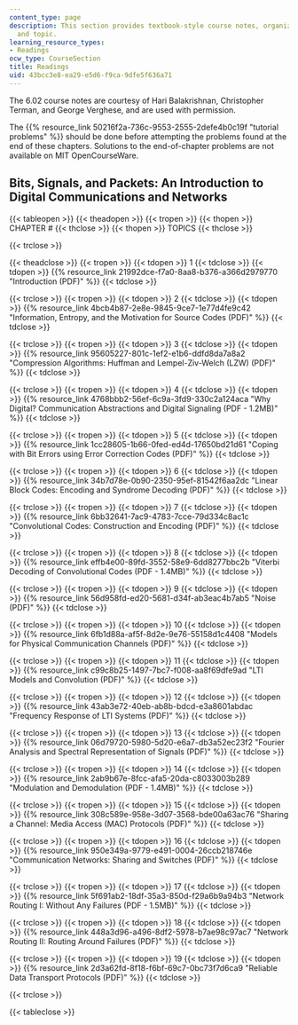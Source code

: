 ```yaml
---
content_type: page
description: This section provides textbook-style course notes, organized by chapter
  and topic.
learning_resource_types:
- Readings
ocw_type: CourseSection
title: Readings
uid: 43bcc3e8-ea29-e5d6-f9ca-9dfe5f636a71
---
```


The 6.02 course notes are courtesy of Hari Balakrishnan, Christopher Terman, and George Verghese, and are used with permission.

The {{% resource_link 50216f2a-736c-9553-2555-2defe4b0c19f "tutorial problems" %}} should be done before attempting the problems found at the end of these chapters. Solutions to the end-of-chapter problems are not available on MIT OpenCourseWare.

Bits, Signals, and Packets: An Introduction to Digital Communications and Networks
----------------------------------------------------------------------------------

{{< tableopen >}}
{{< theadopen >}}
{{< tropen >}}
{{< thopen >}}
CHAPTER #
{{< thclose >}}
{{< thopen >}}
TOPICS
{{< thclose >}}

{{< trclose >}}

{{< theadclose >}}
{{< tropen >}}
{{< tdopen >}}
1
{{< tdclose >}}
{{< tdopen >}}
{{% resource_link 21992dce-f7a0-8aa8-b376-a366d2979770 "Introduction (PDF)" %}}
{{< tdclose >}}

{{< trclose >}}
{{< tropen >}}
{{< tdopen >}}
2
{{< tdclose >}}
{{< tdopen >}}
{{% resource_link 4bcb4b87-2e8e-9845-9ce7-1e77d4fe9c42 "Information, Entropy, and the Motivation for Source Codes (PDF)" %}}
{{< tdclose >}}

{{< trclose >}}
{{< tropen >}}
{{< tdopen >}}
3
{{< tdclose >}}
{{< tdopen >}}
{{% resource_link 95605227-801c-1ef2-e1b6-ddfd8da7a8a2 "Compression Algorithms: Huffman and Lempel-Ziv-Welch (LZW) (PDF)" %}}
{{< tdclose >}}

{{< trclose >}}
{{< tropen >}}
{{< tdopen >}}
4
{{< tdclose >}}
{{< tdopen >}}
{{% resource_link 4768bbb2-56ef-6c9a-3fd9-330c2a124aca "Why Digital? Communication Abstractions and Digital Signaling (PDF - 1.2MB)" %}}
{{< tdclose >}}

{{< trclose >}}
{{< tropen >}}
{{< tdopen >}}
5
{{< tdclose >}}
{{< tdopen >}}
{{% resource_link 1cc28605-1b66-0fed-ed4d-17650bd21d61 "Coping with Bit Errors using Error Correction Codes (PDF)" %}}
{{< tdclose >}}

{{< trclose >}}
{{< tropen >}}
{{< tdopen >}}
6
{{< tdclose >}}
{{< tdopen >}}
{{% resource_link 34b7d78e-0b90-2350-95ef-81542f6aa2dc "Linear Block Codes: Encoding and Syndrome Decoding (PDF)" %}}
{{< tdclose >}}

{{< trclose >}}
{{< tropen >}}
{{< tdopen >}}
7
{{< tdclose >}}
{{< tdopen >}}
{{% resource_link 6bb32641-7ac9-4783-7cce-79d334c8ac1c "Convolutional Codes: Construction and Encoding (PDF)" %}}
{{< tdclose >}}

{{< trclose >}}
{{< tropen >}}
{{< tdopen >}}
8
{{< tdclose >}}
{{< tdopen >}}
{{% resource_link effb4e00-89fd-3552-58e9-6dd8277bbc2b "Viterbi Decoding of Convolutional Codes (PDF - 1.4MB)" %}}
{{< tdclose >}}

{{< trclose >}}
{{< tropen >}}
{{< tdopen >}}
9
{{< tdclose >}}
{{< tdopen >}}
{{% resource_link 56d958fd-ed20-5681-d34f-ab3eac4b7ab5 "Noise (PDF)" %}}
{{< tdclose >}}

{{< trclose >}}
{{< tropen >}}
{{< tdopen >}}
10
{{< tdclose >}}
{{< tdopen >}}
{{% resource_link 6fb1d88a-af5f-8d2e-9e76-55158d1c4408 "Models for Physical Communication Channels (PDF)" %}}
{{< tdclose >}}

{{< trclose >}}
{{< tropen >}}
{{< tdopen >}}
11
{{< tdclose >}}
{{< tdopen >}}
{{% resource_link c99c8b25-1497-7bc7-f008-aa8f69dfe9ad "LTI Models and Convolution (PDF)" %}}
{{< tdclose >}}

{{< trclose >}}
{{< tropen >}}
{{< tdopen >}}
12
{{< tdclose >}}
{{< tdopen >}}
{{% resource_link 43ab3e72-40eb-ab8b-bdcd-e3a8601abdac "Frequency Response of LTI Systems (PDF)" %}}
{{< tdclose >}}

{{< trclose >}}
{{< tropen >}}
{{< tdopen >}}
13
{{< tdclose >}}
{{< tdopen >}}
{{% resource_link 06d79720-5980-5d20-e6a7-db3a52ec23f2 "Fourier Analysis and Spectral Representation of Signals (PDF)" %}}
{{< tdclose >}}

{{< trclose >}}
{{< tropen >}}
{{< tdopen >}}
14
{{< tdclose >}}
{{< tdopen >}}
{{% resource_link 2ab9b67e-8fcc-afa5-20da-c8033003b289 "Modulation and Demodulation (PDF - 1.4MB)" %}}
{{< tdclose >}}

{{< trclose >}}
{{< tropen >}}
{{< tdopen >}}
15
{{< tdclose >}}
{{< tdopen >}}
{{% resource_link 308c589e-958e-3d07-3568-bde00a63ac76 "Sharing a Channel: Media Access (MAC) Protocols (PDF)" %}}
{{< tdclose >}}

{{< trclose >}}
{{< tropen >}}
{{< tdopen >}}
16
{{< tdclose >}}
{{< tdopen >}}
{{% resource_link 950e349a-9779-e491-0004-26ccb218746e "Communication Networks: Sharing and Switches (PDF)" %}}
{{< tdclose >}}

{{< trclose >}}
{{< tropen >}}
{{< tdopen >}}
17
{{< tdclose >}}
{{< tdopen >}}
{{% resource_link 5f691ab2-18df-35a3-850d-f29a6b9a94b3 "Network Routing I: Without Any Failures (PDF - 1.5MB)" %}}
{{< tdclose >}}

{{< trclose >}}
{{< tropen >}}
{{< tdopen >}}
18
{{< tdclose >}}
{{< tdopen >}}
{{% resource_link 448a3d96-a496-8df2-5978-b7ae98c97ac7 "Network Routing II: Routing Around Failures (PDF)" %}}
{{< tdclose >}}

{{< trclose >}}
{{< tropen >}}
{{< tdopen >}}
19
{{< tdclose >}}
{{< tdopen >}}
{{% resource_link 2d3a62fd-8f18-f6bf-69c7-0bc73f7d6ca9 "Reliable Data Transport Protocols (PDF)" %}}
{{< tdclose >}}

{{< trclose >}}

{{< tableclose >}}